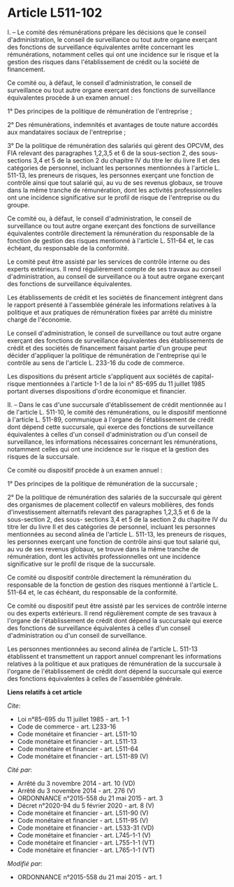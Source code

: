 # Article L511-102

I. – Le comité des rémunérations prépare les décisions que le conseil d'administration, le conseil de surveillance ou tout
autre organe exerçant des fonctions de surveillance équivalentes arrête concernant les rémunérations, notamment celles qui
ont une incidence sur le risque et la gestion des risques dans l'établissement de crédit ou la société de financement.

Ce comité ou, à défaut, le conseil d'administration, le conseil de surveillance ou tout autre organe exerçant des fonctions
de surveillance équivalentes procède à un examen annuel :

1° Des principes de la politique de rémunération de l'entreprise ;

2° Des rémunérations, indemnités et avantages de toute nature accordés aux mandataires sociaux de l'entreprise ;

3° De la politique de rémunération des salariés qui gèrent des OPCVM, des FIA relevant des paragraphes 1,2,3,5 et 6 de la
sous-section 2, des sous-sections 3,4 et 5 de la section 2 du chapitre IV du titre Ier du livre II et des catégories de
personnel, incluant les personnes mentionnées à l'article L. 511-13, les preneurs de risques, les personnes exerçant une
fonction de contrôle ainsi que tout salarié qui, au vu de ses revenus globaux, se trouve dans la même tranche de
rémunération, dont les activités professionnelles ont une incidence significative sur le profil de risque de l'entreprise ou
du groupe.

Ce comité ou, à défaut, le conseil d'administration, le conseil de surveillance ou tout autre organe exerçant des fonctions
de surveillance équivalentes contrôle directement la rémunération du responsable de la fonction de gestion des risques
mentionné à l'article L. 511-64 et, le cas échéant, du responsable de la conformité.

Le comité peut être assisté par les services de contrôle interne ou des experts extérieurs. Il rend régulièrement compte de
ses travaux au conseil d'administration, au conseil de surveillance ou à tout autre organe exerçant des fonctions de
surveillance équivalentes.

Les établissements de crédit et les sociétés de financement intègrent dans le rapport présenté à l'assemblée générale les
informations relatives à la politique et aux pratiques de rémunération fixées par arrêté du ministre chargé de l'économie.

Le conseil d'administration, le conseil de surveillance ou tout autre organe exerçant des fonctions de surveillance
équivalentes des établissements de crédit et des sociétés de financement faisant partie d'un groupe peut décider d'appliquer
la politique de rémunération de l'entreprise qui le contrôle au sens de l'article L. 233-16 du code de commerce.

Les dispositions du présent article s'appliquent aux sociétés de capital-risque mentionnées à l'article 1-1 de la loi n°
85-695 du 11 juillet 1985 portant diverses dispositions d'ordre économique et financier.

II. – Dans le cas d'une succursale d'établissement de crédit mentionnée au I de l'article L. 511-10, le comité des
rémunérations, ou le dispositif mentionné à l'article L. 511-89, communique à l'organe de l'établissement de crédit dont
dépend cette succursale, qui exerce des fonctions de surveillance équivalentes à celles d'un conseil d'administration ou d'un
conseil de surveillance, les informations nécessaires concernant les rémunérations, notamment celles qui ont une incidence
sur le risque et la gestion des risques de la succursale.

Ce comité ou dispositif procède à un examen annuel :

1° Des principes de la politique de rémunération de la succursale ;

2° De la politique de rémunération des salariés de la succursale qui gèrent des organismes de placement collectif en valeurs
mobilières, des fonds d'investissement alternatifs relevant des paragraphes 1,2,3,5 et 6 de la sous-section 2, des sous-
sections 3,4 et 5 de la section 2 du chapitre IV du titre Ier du livre II et des catégories de personnel, incluant les
personnes mentionnées au second alinéa de l'article L. 511-13, les preneurs de risques, les personnes exerçant une fonction
de contrôle ainsi que tout salarié qui, au vu de ses revenus globaux, se trouve dans la même tranche de rémunération, dont
les activités professionnelles ont une incidence significative sur le profil de risque de la succursale.

Ce comité ou dispositif contrôle directement la rémunération du responsable de la fonction de gestion des risques mentionné à
l'article L. 511-64 et, le cas échéant, du responsable de la conformité.

Ce comité ou dispositif peut être assisté par les services de contrôle interne ou des experts extérieurs. Il rend
régulièrement compte de ses travaux à l'organe de l'établissement de crédit dont dépend la succursale qui exerce des
fonctions de surveillance équivalentes à celles d'un conseil d'administration ou d'un conseil de surveillance.

Les personnes mentionnées au second alinéa de l'article L. 511-13 établissent et transmettent un rapport annuel comprenant
les informations relatives à la politique et aux pratiques de rémunération de la succursale à l'organe de l'établissement de
crédit dont dépend la succursale qui exerce des fonctions équivalentes à celles de l'assemblée générale.

**Liens relatifs à cet article**

_Cite_:

  - Loi n°85-695 du 11 juillet 1985 - art. 1-1
  - Code de commerce - art. L233-16
  - Code monétaire et financier - art. L511-10
  - Code monétaire et financier - art. L511-13
  - Code monétaire et financier - art. L511-64
  - Code monétaire et financier - art. L511-89 (V)

_Cité par_:

  - Arrêté du 3 novembre 2014 - art. 10 (VD)
  - Arrêté du 3 novembre 2014 - art. 276 (V)
  - ORDONNANCE n°2015-558 du 21 mai 2015 - art. 3
  - Décret n°2020-94 du 5 février 2020 - art. 8 (V)
  - Code monétaire et financier - art. L511-90 (V)
  - Code monétaire et financier - art. L511-95 (V)
  - Code monétaire et financier - art. L533-31 (VD)
  - Code monétaire et financier - art. L745-1-1 (V)
  - Code monétaire et financier - art. L755-1-1 (VT)
  - Code monétaire et financier - art. L765-1-1 (VT)

_Modifié par_:

  - ORDONNANCE n°2015-558 du 21 mai 2015 - art. 1

